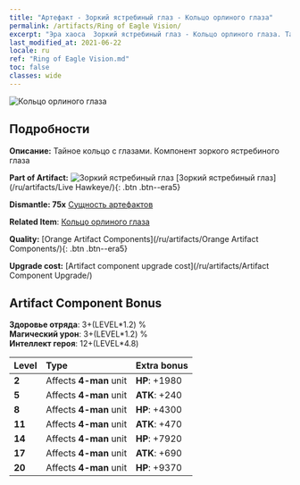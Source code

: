 ```yaml
---
title: "Артефакт - Зоркий ястребиный глаз - Кольцо орлиного глаза"
permalink: /artifacts/Ring of Eagle Vision/
excerpt: "Эра хаоса  Зоркий ястребиный глаз - Кольцо орлиного глаза. Тайное кольцо с глазами. Компонент зоркого ястребиного глаза"
last_modified_at: 2021-06-22
locale: ru
ref: "Ring of Eagle Vision.md"
toc: false
classes: wide
---
```


 ![Кольцо орлиного глаза](/images/t/artifact_40334.png)



## Подробности

 **Описание:** Тайное кольцо с глазами. Компонент зоркого ястребиного глаза

 **Part of Artifact:** ![Зоркий ястребиный глаз](/images/t/icon_artifact_33.png) [Зоркий ястребиный глаз](/ru/artifacts/Live Hawkeye/){: .btn .btn--era5}

 **Dismantle: 75x** [Сущность артефактов](/ItemsRU/con_905/)

 **Related Item**: [Кольцо орлиного глаза](/ItemsRU/art_135/)

 **Quality:** [Orange Artifact Components](/ru/artifacts/Orange Artifact Components/){: .btn .btn--era5}

 **Upgrade cost:** [Artifact component upgrade cost](/ru/artifacts/Artifact Component Upgrade/)

## Artifact Component Bonus

  **Здоровье отряда**: 3+(LEVEL\*1.2) %<br/>**Магический урон**: 3+(LEVEL\*1.2) %<br/>**Интеллект героя**: 12+(LEVEL\*4.8)

  |  Level  | Type |    Extra bonus  | 
  |:--------|:-----|:----------------| 
  | **2** | Affects **4-man** unit | **HP**: +1980 | 
  | **5** | Affects **4-man** unit | **ATK**: +240 | 
  | **8** | Affects **4-man** unit | **HP**: +4300 | 
  | **11** | Affects **4-man** unit | **ATK**: +470 | 
  | **14** | Affects **4-man** unit | **HP**: +7920 | 
  | **17** | Affects **4-man** unit | **ATK**: +690 | 
  | **20** | Affects **4-man** unit | **HP**: +9370 | 
